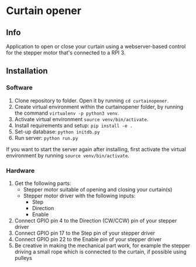 # Curtain opener

## Info
Application to open or close your curtain using a webserver-based control for the stepper motor that's connected to a RPI 3.

## Installation

### Software
1. Clone repository to folder. Open it by running `cd curtainopener`.
2. Create virtual environment within the curtainopener folder, by running the command `virtualenv -p python3 venv`.
3. Activate virtual environment `source venv/bin/activate`.
4. Install requirements and setup: `pip install -e .`
5. Set-up database: `python initdb.py`
6. Run server: `python run.py`

If you want to start the server again after installing, first activate the virtual environment by running `source venv/bin/activate`.

### Hardware
1. Get the following parts: 
    - Stepper motor suitable of opening and closing your curtain(s)
    - Stepper motor driver with the following inputs:
        - Step
        - Direction
        - Enable
2. Connect GPIO pin 4 to the Direction (CW/CCW) pin of your stepper driver
3. Connect GPIO pin 17 to the Step pin of your stepper driver
4. Connect GPIO pin 22 to the Enable pin of your stepper driver
5. Be creative in making the mechanical part work, for example the stepper driving a small rope which is connected to the curtain, if possible using pulleys
